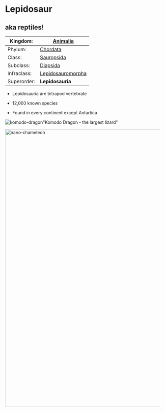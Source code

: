 # Lepidosaur

## aka reptiles!



| Kingdom:    | [Animalia](https://simple.wikipedia.org/wiki/Animal "Animal")                                |
| ----------- | -------------------------------------------------------------------------------------------- |
| Phylum:     | [Chordata](https://simple.wikipedia.org/wiki/Chordate "Chordate")                            |
| Class:      | [Sauropsida](https://simple.wikipedia.org/wiki/Reptile "Reptile")                            |
| Subclass:   | [Diapsida](https://simple.wikipedia.org/wiki/Diapsida "Diapsida")                            |
| Infraclass: | [Lepidosauromorpha](https://simple.wikipedia.org/wiki/Lepidosauromorpha "Lepidosauromorpha") |
| Superorder: | **Lepidosauria**                                                                             |

- Lepidosauria are tetrapod vertebrate 

- 12,000 known species 

- Found in every continent except Antartica



![komodo-dragon](https://cdn.britannica.com/58/152558-050-FADD52A1/Komodo-dragon.jpg "Kmomodo Dragon - The largest Lizard")"Komodo Dragon - the largest lizard"



<img title="Brookesia nana- The nano chameleon" src="https://upload.wikimedia.org/wikipedia/commons/thumb/8/84/Brookesia_nana_Fig4A.jpg/220px-Brookesia_nana_Fig4A.jpg" alt="nano-chameleon" width="902">


